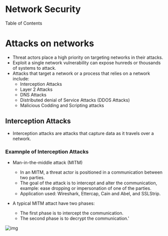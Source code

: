 # Network Security

Table of Contents


# Attacks on networks
- Threat actors place a high priority on targeting networks in their attacks.
- Exploit a single network vulnerability can expose hunreds or thousands of systems to attack.
- Attacks that target a network or a process that relies on a network include:
  - Interception Attacks
  - Layer 2 Attacks
  - DNS Attacks
  - Distributed denial of Service Attacks (DDOS Attacks)
  - Malicious Codding and Scripting attacks

## Interception Attacks
- Interception attacks are attacks that capture data as it travels over a network.

### Examnple of Interception Attacks
- Man-in-the-middle attack (MITM)
  - In an MITM, a threat actor is positioned in a communication between two parties.
  - The goal of the attack is to intercept and alter the communication, example: ease dropping or impersonation of one of the parties.
  - Application used: Wireshark, Ettercap, Cain and Abel, and SSLStrip.

- A typical MITM attact have two phases:
  - The first phase is to intercept the communication.
  - The second phase is to decrypt the communication.'

![img](https://i.imgur.com/lBoWpbf.png)






